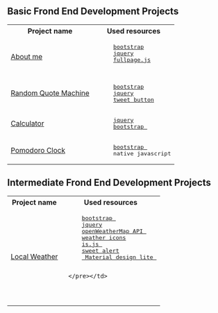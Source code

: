 
<h2> Basic Frond End Development Projects </h2>

<table>
   <tr>
      <th>Project name</th>
      <th>Used resources</th>
   </tr>
   <tr>
     <td> <a target="blank" href="http://s.codepen.io/bumbeishvili/debug/BjJvgY#AboutMe">About me</a></td>
     <td><pre>
     <a href="http://getbootstrap.com/">bootstrap</a>
     <a href="https://jquery.com/">jquery<a/>
     <a href="http://alvarotrigo.com/fullPage/">fullpage.js</a>
     </pre></td>
   </tr>
   <tr>
     <td> <a target="blank" href="http://s.codepen.io/bumbeishvili/debug/obEyoB">Random Quote Machine</a></td>
     <td><pre>
     <a href="http://getbootstrap.com/">bootstrap</a>
     <a href="https://jquery.com/">jquery<a/>
     <a href="https://dev.twitter.com/web/tweet-button">tweet button</a></pre></td>
   </tr>
      <tr>
     <td> <a target="blank" href="http://s.codepen.io/bumbeishvili/debug/wMyxXB">Calculator</a></td>
     <td><pre>
     <a href="https://jquery.com/">jquery<a/>
     <a href="http://getbootstrap.com/">bootstrap </a></pre></td>
   </tr>
      <tr>
     <td> <a target="blank" href="http://s.codepen.io/bumbeishvili/debug/wMmYWr">Pomodoro Clock</a></td>
     <td><pre>
     <a href="http://getbootstrap.com/">bootstrap </a>
     native javascript</pre></td>
     </tr>
</table>


<h2> Intermediate Frond End Development Projects </h2>

<table>
   <tr>
      <th>Project name</th>
      <th>Used resources</th>
   </tr>
   <tr>
     <td> <a target="blank" href="http://s.codepen.io/bumbeishvili/debug/bEjwLb">Local Weather</a></td>
     <td><pre>
     <a href="http://getbootstrap.com/">bootstrap </a>
     <a href="https://jquery.com/">jquery<a/>
     <a href="http://openweathermap.org/api">openWeatherMap API </a>
     <a href="https://erikflowers.github.io/weather-icons/">weather icons</a>
     <a href="https://arasatasaygin.github.io/is.js/">is.js </a>
     <a href="http://t4t5.github.io/sweetalert/">sweet alert</a>
     <a href = "http://getmdl.io/index.html"> Material design lite </a>
     
     </pre></td>
   </tr>
</table>

